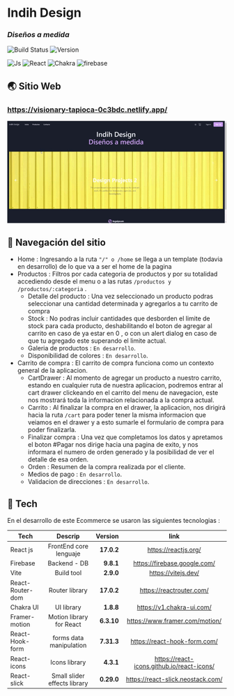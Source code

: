 #  Indih Design 
### _Diseños a medida_


![Build Status](https://img.shields.io/badge/build-inprogress-green) 
![Version](https://img.shields.io/badge/Version-0.1.25-blue) 



![Js](https://img.shields.io/badge/-JavaScript-yellow) ![React](https://img.shields.io/badge/-React%20js-blue) ![Chakra](https://img.shields.io/badge/-Chakra%20UI-70CAD1) ![firebase](https://img.shields.io/badge/-Firebase%F0%9F%94%A5-FABC2C)

## 🌏 Sitio Web 
### https://visionary-tapioca-0c3bdc.netlify.app/

![](web-gif.gif)

## 🚢 Navegación del sitio
- Home : Ingresando a la ruta ``` "/" o /home ``` se llega a un template (todavia en desarrollo) de lo que va a ser el home de la pagina 
- Productos : Filtros por cada categoria de productos y por su totalidad accediendo desde el menu o a las rutas ```/productos y /productos/:categoria``` .
    - Detalle del producto : Una vez seleccionado un producto podras seleccionar una cantidad determinada y agregarlos a tu carrito de compra
    - Stock : No podras incluir cantidades que desborden el limite de stock para cada producto, deshabilitando el boton de agregar al carrito en caso de ya estar en 0 , o con un alert dialog en caso de que tu agregado este superando el limite actual.
    - Galeria de productos : ``` En desarrollo ```.
    - Disponibilidad de colores : ``` En desarrollo ```.
- Carrito de compra : El carrito de compra funciona como un contexto general de la aplicacion.
    - CartDrawer : Al momento de agregar un producto a nuestro carrito, estando en cualquier ruta de nuestra aplicacion, podremos entrar al cart drawer clickeando en el carrito del menu de navegacion, este nos mostrará toda la informacion relacionada a la compra actual.
    - Carrito : Al finalizar la compra en el drawer, la aplicacion,  nos dirigirá hacia la ruta ```/cart``` para poder tener la misma informacion que veiamos en el drawer y a esto sumarle el formulario de compra para poder finalizarla.
    - Finalizar compra : Una vez que completamos los datos y apretamos el boton #Pagar nos dirige hacia una pagina de exito, y nos informara el numero de orden generado y la posibilidad de ver el detalle de esa orden.
    - Orden : Resumen de la compra realizada por el cliente. 
    - Medios de pago : ``` En desarrollo ```.
    - Validacion de direcciones : ``` En desarrollo ```.


## 🔮 Tech

En el desarrollo de este Ecommerce se usaron las siguientes tecnologias :

| Tech        | Descrip           | Version  | link  |
| ------------- |:-------------:| -----:| :-----:|
| React js      | FrontEnd core lenguaje | **17.0.2** | https://reactjs.org/ |
| Firebase     | Backend - DB     |  **9.8.1** | https://firebase.google.com/ |
| Vite     | Build tool      |  **2.9.0** | https://vitejs.dev/ |
| React-Router-dom     | Router library      |  **17.0.2** |https://reactrouter.com/ |
| Chakra UI     | UI library      |  **1.8.8** |https://v1.chakra-ui.com/ |
| Framer-motion     | Motion library for React    |  **6.3.10** |https://www.framer.com/motion/|
| React-Hook-form     | forms data manipulation      |  **7.31.3** |https://react-hook-form.com/ |
| React-icons     | Icons library     |  **4.3.1** |https://react-icons.github.io/react-icons/|
| React-slick     | Small slider effects library      |  **0.29.0** |https://react-slick.neostack.com/ |
